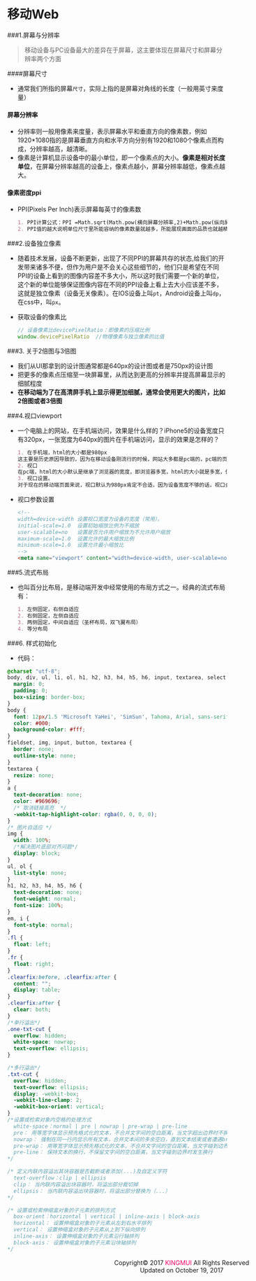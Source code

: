 # 移动Web

###1.屏幕与分辨率

> 移动设备与PC设备最大的差异在于屏幕，这主要体现在屏幕尺寸和屏幕分辨率两个方面

####屏幕尺寸

- 通常我们所指的屏幕`尺寸`，实际上指的是屏幕对角线的长度（一般用英寸来度量）

#### 屏幕分辨率

- 分辨率则一般用像素来度量，表示屏幕水平和垂直方向的像素数，例如1920*1080指的是屏幕垂直方向和水平方向分别有1920和1080个像素点而构成，分辨率越高，越清晰。
- 像素是计算机显示设备中的最小单位，即一个像素点的大小。**像素是相对长度单位**，在屏幕分辨率越高的设备上，像素点越小，屏幕分辨率越低，像素点越大。

#### 像素密度ppi

- PPI(Pixels Per Inch)表示屏幕每英寸的像素数

  ```markdown
  1. PPI计算公式：PPI =Math.sqrt(Math.pow(横向屏幕分辨率,2)+Math.pow(纵向屏幕分辨率,2)) / 屏幕尺寸
  2. PPI值的越大说明单位尺寸里所能容纳的像素数量就越多，所能展现画面的品质也就越精细，反之就越粗糙
  ```

###2.设备独立像素

- 随着技术发展，设备不断更新，出现了不同PPI的屏幕共存的状态,给我们的开发带来诸多不便，但作为用户是不会关心这些细节的，他们只是希望在不同PPI的设备上看到的图像内容差不多大小，所以这时我们需要一个新的单位，这个新的单位能够保证图像内容在不同的PPI设备上看上去大小应该差不多，这就是独立像素（设备无关像素）。在IOS设备上叫`pt`，Android设备上叫`dp`，在css中，叫`px`。


- 获取设备的像素比

  ```javascript
  // 设备像素比devicePixelRatio：即像素的压缩比例
  window.devicePixelRatio  //物理像素与独立像素的比值
  ```

###3. 关于2倍图与3倍图

- 我们从UI那拿到的设计图通常都是640px的设计图或者是750px的设计图
- 把更多的像素点压缩至一块屏幕里，从而达到更高的分辨率并提高屏幕显示的细腻程度
- **在移动端为了在高清屏手机上显示得更加细腻，通常会使用更大的图片，比如2倍图或者3倍图**

###4.视口viewport

- 一个电脑上的网站，在手机端访问，效果是什么样的？iPhone5的设备宽度只有320px，一张宽度为640px的图片在手机端访问，显示的效果是怎样的？

  ```markdown
  1. 在手机端，html的大小都是980px
  这主要是历史原因导致的，因为在移动设备刚流行的时候，网站大多都是pc端的，pc端的页面宽度一般都比较大，移动设备的宽度比较小，如果pc端页面直接在移动端显示的话，页面就会错乱。为了解决这个问题，移动端html的大小直接就定死成了980px（因为早先的pc端网站版心就是以980px居多）。
  2. 视口
  在pc端，html的大小默认是继承了浏览器的宽度，即浏览器多宽，html的大小就是多宽，但是在移动端，多出来了一个视口的概念（由乔布斯提出）,视口说白了就是介于浏览器与html之间的一个东西，视口的宽度默认定死了980px，因此html的宽度默认就是980px，视口的特点是能够根据设备的宽度进行缩放。
  3. 视口设置。
  对于现在的移动端页面来说，视口默认为980px肯定不合适，因为设备宽度不够的话，视口会进行缩放，导致页面展示效果不好看。
  ```

- 视口参数设置

  ```html
  <!--
  width=device-width 设置视口宽度为设备的宽度（常用）。
  initial-scale=1.0  设置初始缩放比例为不缩放
  user-scalable=no   设置是否允许用户缩放为不允许用户缩放
  maximum-scale=1.0  设置允许的最大缩放比例
  minimum-scale=1.0  设置允许最小缩放比
  -->
  <meta name="viewport" content="width=device-width, user-scalable=no, initial-scale=1.0, maximum-scale=1.0, minimum-scale=1.0">
  ```

###5.流式布局

- 也叫百分比布局，是移动端开发中经常使用的布局方式之一。经典的流式布局有：

  ```markdown
  1. 左侧固定，右侧自适应
  2. 右侧固定，左侧自适应
  3. 两侧固定，中间自适应（圣杯布局，双飞翼布局）
  4. 等分布局
  ```

###6. 样式初始化

- 代码：

```css
@charset "utf-8";
body, div, ul, li, ol, h1, h2, h3, h4, h5, h6, input, textarea, select, p, dl, dt, dd, a, img, button, form, table, th, tr, td, tbody, article, aside, details, figcaption, figure, footer, header, menu, nav, section {
  margin: 0;
  padding: 0;
  box-sizing: border-box;
}
body {
  font: 12px/1.5 'Microsoft YaHei', 'SimSun', Tahoma, Arial, sans-serif;
  color: #000;
  background-color: #fff;
}
fieldset, img, input, button, textarea {
  border: none;
  outline-style: none;
}
textarea {
  resize: none;
}
a {
  text-decoration: none;
  color: #969696;
  /* 取消链接高亮  */
  -webkit-tap-highlight-color: rgba(0, 0, 0, 0);
}
/* 图片自适应 */
img {
  width: 100%;
  /*解决图片底部对齐问题*/
  display: block;
}
ul, ol {
  list-style: none;
}
h1, h2, h3, h4, h5, h6 {
  text-decoration: none;
  font-weight: normal;
  font-size: 100%;
}
em, i {
  font-style: normal;
}
.fl {
  float: left;
}
.fr {
  float: right;
}
.clearfix:before, .clearfix:after {
  content: "";
  display: table;
}
.clearfix:after {
  clear: both;
}
/*单行溢出*/
.one-txt-cut {
  overflow: hidden;
  white-space: nowrap;
  text-overflow: ellipsis;
}

/*多行溢出*/
.txt-cut {
  overflow: hidden;
  text-overflow: ellipsis;
  display: -webkit-box;
  -webkit-line-clamp: 2;
  -webkit-box-orient: vertical;
}
/*设置或检索对象内空格的处理方式
  white-space：normal | pre | nowrap | pre-wrap | pre-line
  pre： 用等宽字体显示预先格式化的文本，不合并文字间的空白距离，当文字超出边界时不换行
  nowrap： 强制在同一行内显示所有文本，合并文本间的多余空白，直到文本结束或者遭遇br对象
  pre-wrap： 用等宽字体显示预先格式化的文本，不合并文字间的空白距离，当文字碰到边界时发生换行
  pre-line： 保持文本的换行，不保留文字间的空白距离，当文字碰到边界时发生换行
*/

/* 定义内联内容溢出其块容器是否截断或者添加(...)及自定义字符
  text-overflow：clip | ellipsis
  clip： 当内联内容溢出块容器时，将溢出部分裁切掉
  ellipsis： 当内联内容溢出块容器时，将溢出部分替换为（...）
*/

/* 设置或检索伸缩盒对象的子元素的排列方式
  box-orient：horizontal | vertical | inline-axis | block-axis
  horizontal： 设置伸缩盒对象的子元素从左到右水平排列
  vertical： 设置伸缩盒对象的子元素从上到下纵向排列
  inline-axis： 设置伸缩盒对象的子元素沿行轴排列
  block-axis： 设置伸缩盒对象的子元素沿块轴排列
*/
```

<div style="width:800px;text-align:center;">
Copyright© 2017 <a style="text-decoration: none;color: #FF0066;" href="https://github.com/kingmui" target="_blank">KINGMUI</a> All Rights Reserved<br />Updated on October 19, 2017
</div>